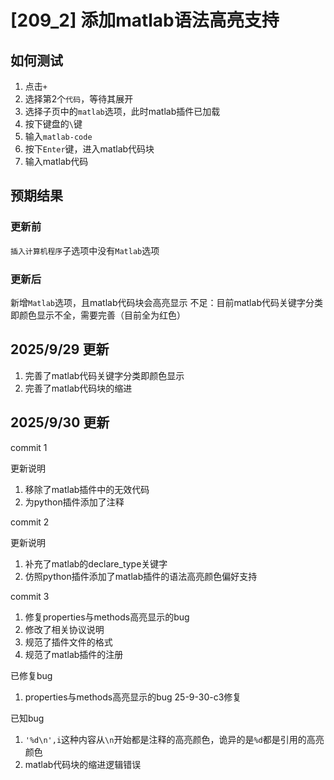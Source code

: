 # [209_2] 添加matlab语法高亮支持

## 如何测试

1. 点击`+`
2. 选择第2个`代码`，等待其展开
3. 选择子页中的`matlab`选项，此时matlab插件已加载
4. 按下键盘的`\`键
5. 输入`matlab-code`
6. 按下`Enter`键，进入matlab代码块
7. 输入matlab代码

## 预期结果

### 更新前

`插入计算机程序`子选项中没有`Matlab`选项

### 更新后

新增`Matlab`选项，且matlab代码块会高亮显示
不足：目前matlab代码关键字分类即颜色显示不全，需要完善（目前全为红色）

## 2025/9/29 更新

1. 完善了matlab代码关键字分类即颜色显示
2. 完善了matlab代码块的缩进

## 2025/9/30 更新

commit 1

更新说明

1. 移除了matlab插件中的无效代码
2. 为python插件添加了注释

commit 2

更新说明

1. 补充了matlab的declare_type关键字
2. 仿照python插件添加了matlab插件的语法高亮颜色偏好支持

commit 3

1. 修复properties与methods高亮显示的bug
2. 修改了相关协议说明
3. 规范了插件文件的格式
4. 规范了matlab插件的注册

已修复bug

1. properties与methods高亮显示的bug   25-9-30-c3修复

已知bug

1. `'%d\n',i`这种内容从`\n`开始都是注释的高亮颜色，诡异的是`%d`都是引用的高亮颜色
2. matlab代码块的缩进逻辑错误
